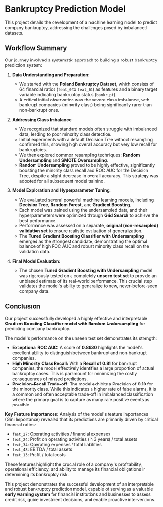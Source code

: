 # Bankruptcy Prediction Model

This project details the development of a machine learning model to predict company bankruptcy, addressing the challenges posed by imbalanced datasets.

## Workflow Summary

Our journey involved a systematic approach to building a robust bankruptcy prediction system:

1.  **Data Understanding and Preparation:**
    * We started with the **Poland Bankruptcy Dataset**, which consists of 64 financial ratios (`feat_0` to `feat_64`) as features and a binary target variable indicating bankruptcy status (`bankrupt`).
    * A critical initial observation was the severe class imbalance, with bankrupt companies (minority class) being significantly rarer than non-bankrupt ones.

2.  **Addressing Class Imbalance:**
    * We recognized that standard models often struggle with imbalanced data, leading to poor minority class detection.
    * Initial experiments with a default Decision Tree without resampling confirmed this, showing high overall accuracy but very low recall for bankruptcies.
    * We then explored common resampling techniques: **Random Undersampling** and **SMOTE Oversampling**.
    * **Random Undersampling** proved to be highly effective, significantly boosting the minority class recall and ROC AUC for the Decision Tree, despite a slight decrease in overall accuracy. This strategy was adopted for all subsequent model training.

3.  **Model Exploration and Hyperparameter Tuning:**
    * We evaluated several powerful machine learning models, including **Decision Tree**, **Random Forest**, and **Gradient Boosting**.
    * Each model was trained using the undersampled data, and their hyperparameters were optimized through **Grid Search** to achieve the best performance.
    * Performance was assessed on a separate, **original (non-resampled) validation set** to ensure realistic evaluation of generalization.
    * The **Tuned Gradient Boosting Classifier with Undersampling** emerged as the strongest candidate, demonstrating the optimal balance of high ROC AUC and robust minority class recall on the validation data.

4.  **Final Model Evaluation:**
    * The chosen **Tuned Gradient Boosting with Undersampling** model was rigorously tested on a completely **unseen test set** to provide an unbiased estimate of its real-world performance. This crucial step validates the model's ability to generalize to new, never-before-seen company data.

## Conclusion

Our project successfully developed a highly effective and interpretable **Gradient Boosting Classifier model with Random Undersampling** for predicting company bankruptcy.

The model's performance on the unseen test set demonstrates its strength:

* **Exceptional ROC AUC:** A score of **0.8930** highlights the model's excellent ability to distinguish between bankrupt and non-bankrupt companies.
* **High Minority Class Recall:** With a **Recall of 0.81** for bankrupt companies, the model effectively identifies a large proportion of actual bankruptcy cases. This is paramount for minimizing the costly consequences of missed predictions.
* **Precision-Recall Trade-off:** The model exhibits a Precision of **0.10** for the minority class. While this indicates a higher rate of false alarms, it is a common and often acceptable trade-off in imbalanced classification where the primary goal is to capture as many rare positive events as possible.

**Key Feature Importances:**
Analysis of the model's feature importances (Gini Importance) revealed that its predictions are primarily driven by critical financial ratios:

* `feat_27`: Operating activities / financial expenses
* `feat_24`: Profit on operating activities (in 3 years) / total assets
* `feat_34`: Operating expenses / total liabilities
* `feat_48`: EBITDA / total assets
* `feat_13`: Profit / total costs

These features highlight the crucial role of a company's profitability, operational efficiency, and ability to manage its financial obligations in determining its bankruptcy risk.

This project demonstrates the successful development of an interpretable and robust bankruptcy prediction model, capable of serving as a valuable **early warning system** for financial institutions and businesses to assess credit risk, guide investment decisions, and enable proactive interventions.
